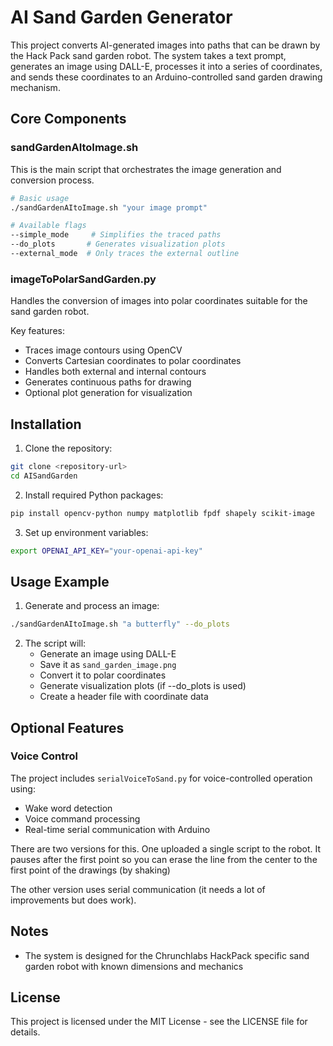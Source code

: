 # AI Sand Garden Generator

This project converts AI-generated images into paths that can be drawn by the Hack Pack sand garden robot. The system takes a text prompt, generates an image using DALL-E, processes it into a series of coordinates, and sends these coordinates to an Arduino-controlled sand garden drawing mechanism.

## Core Components

### sandGardenAItoImage.sh
This is the main script that orchestrates the image generation and conversion process.

```bash
# Basic usage
./sandGardenAItoImage.sh "your image prompt"

# Available flags
--simple_mode     # Simplifies the traced paths
--do_plots       # Generates visualization plots
--external_mode  # Only traces the external outline
```

### imageToPolarSandGarden.py
Handles the conversion of images into polar coordinates suitable for the sand garden robot.

Key features:
- Traces image contours using OpenCV
- Converts Cartesian coordinates to polar coordinates
- Handles both external and internal contours
- Generates continuous paths for drawing
- Optional plot generation for visualization

## Installation

1. Clone the repository:
```bash
git clone <repository-url>
cd AISandGarden
```

2. Install required Python packages:
```bash
pip install opencv-python numpy matplotlib fpdf shapely scikit-image
```

3. Set up environment variables:
```bash
export OPENAI_API_KEY="your-openai-api-key"
```

## Usage Example

1. Generate and process an image:
```bash
./sandGardenAItoImage.sh "a butterfly" --do_plots
```

2. The script will:
   - Generate an image using DALL-E
   - Save it as `sand_garden_image.png`
   - Convert it to polar coordinates
   - Generate visualization plots (if --do_plots is used)
   - Create a header file with coordinate data

## Optional Features

### Voice Control
The project includes `serialVoiceToSand.py` for voice-controlled operation using:
- Wake word detection
- Voice command processing
- Real-time serial communication with Arduino

There are two versions for this.  One uploaded a single script to the robot.  It pauses after the first point so you can erase the line from the center to the first point of the drawings (by shaking)

The other version uses serial communication (it needs a lot of improvements but does work).

## Notes

- The system is designed for the Chrunchlabs HackPack specific sand garden robot with known dimensions and mechanics


## License

This project is licensed under the MIT License - see the LICENSE file for details.
